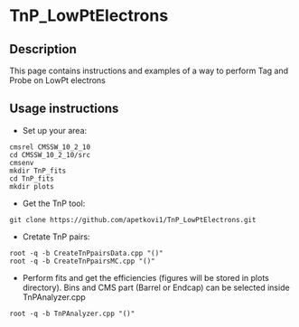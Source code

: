 # TnP_LowPtElectrons
## Description
This page contains instructions and examples of a way to perform Tag and Probe on LowPt electrons
## Usage instructions

* Set up your area:
```
cmsrel CMSSW_10_2_10
cd CMSSW_10_2_10/src
cmsenv
mkdir TnP_fits
cd TnP_fits
mkdir plots
```
* Get the TnP tool:
```
git clone https://github.com/apetkovi1/TnP_LowPtElectrons.git
```
* Cretate TnP pairs:
```
root -q -b CreateTnPpairsData.cpp "()"
root -q -b CreateTnPpairsMC.cpp "()"
```
* Perform fits and get the efficiencies (figures will be stored in plots directory). Bins and CMS part (Barrel or Endcap) can be selected inside TnPAnalyzer.cpp
```
root -q -b TnPAnalyzer.cpp "()"
```
